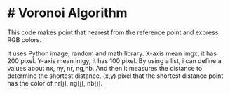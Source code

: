 # # Voronoi Algorithm

This code makes point that nearest from the reference point and express RGB colors.

It uses Python image, random and math library.
X-axis mean imgx, it has 200 pixel. Y-axis mean imgy, it has 100 pixel. 
By using a list, i can define a values about nx, ny, nr, ng,nb.
And then it measures the distance to determine the shortest distance. 
(x,y) pixel that the shortest distance point has the color of nr[j], ng[j], nb[j].

     
